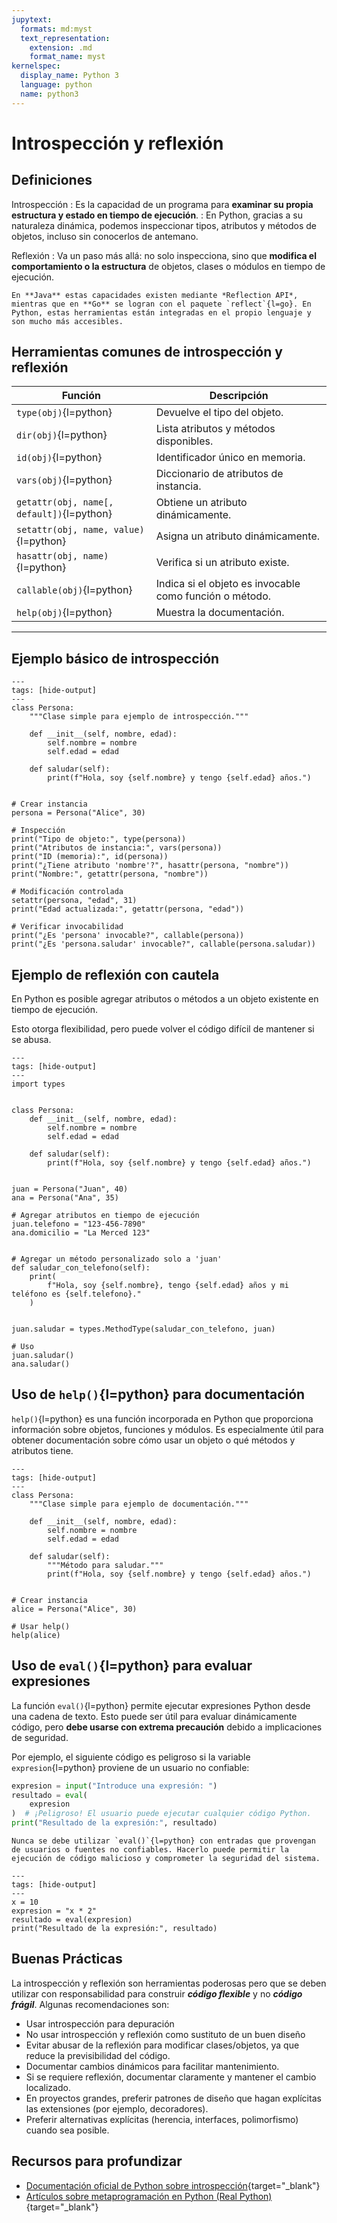 ```yaml
---
jupytext:
  formats: md:myst
  text_representation:
    extension: .md
    format_name: myst
kernelspec:
  display_name: Python 3
  language: python
  name: python3
---
```


# Introspección y reflexión

## Definiciones

Introspección
: Es la capacidad de un programa para **examinar su propia estructura y estado en tiempo de ejecución**.
: En Python, gracias a su naturaleza dinámica, podemos inspeccionar tipos, atributos y métodos de objetos, incluso sin conocerlos de antemano.

Reflexión
: Va un paso más allá: no solo inspecciona, sino que **modifica el comportamiento o la estructura** de objetos, clases o módulos en tiempo de ejecución.

```{note}
En **Java** estas capacidades existen mediante *Reflection API*, mientras que en **Go** se logran con el paquete `reflect`{l=go}. En Python, estas herramientas están integradas en el propio lenguaje y son mucho más accesibles.
```

## Herramientas comunes de introspección y reflexión

| Función                                   | Descripción                                             |
| ----------------------------------------- | ------------------------------------------------------- |
| `type(obj)`{l=python}                     | Devuelve el tipo del objeto.                            |
| `dir(obj)`{l=python}                      | Lista atributos y métodos disponibles.                  |
| `id(obj)`{l=python}                       | Identificador único en memoria.                         |
| `vars(obj)`{l=python}                     | Diccionario de atributos de instancia.                  |
| `getattr(obj, name[, default])`{l=python} | Obtiene un atributo dinámicamente.                      |
| `setattr(obj, name, value)`{l=python}     | Asigna un atributo dinámicamente.                       |
| `hasattr(obj, name)`{l=python}            | Verifica si un atributo existe.                         |
| `callable(obj)`{l=python}                 | Indica si el objeto es invocable como función o método. |
| `help(obj)`{l=python}                     | Muestra la documentación.                               |

______________________________________________________________________

## Ejemplo básico de introspección

```{code-cell} python
---
tags: [hide-output]
---
class Persona:
    """Clase simple para ejemplo de introspección."""

    def __init__(self, nombre, edad):
        self.nombre = nombre
        self.edad = edad

    def saludar(self):
        print(f"Hola, soy {self.nombre} y tengo {self.edad} años.")


# Crear instancia
persona = Persona("Alice", 30)

# Inspección
print("Tipo de objeto:", type(persona))
print("Atributos de instancia:", vars(persona))
print("ID (memoria):", id(persona))
print("¿Tiene atributo 'nombre'?", hasattr(persona, "nombre"))
print("Nombre:", getattr(persona, "nombre"))

# Modificación controlada
setattr(persona, "edad", 31)
print("Edad actualizada:", getattr(persona, "edad"))

# Verificar invocabilidad
print("¿Es 'persona' invocable?", callable(persona))
print("¿Es 'persona.saludar' invocable?", callable(persona.saludar))
```

## Ejemplo de reflexión con cautela

En Python es posible agregar atributos o métodos a un objeto existente en tiempo de ejecución.

Esto otorga flexibilidad, pero puede volver el código difícil de mantener si se abusa.

```{code-cell} python
---
tags: [hide-output]
---
import types


class Persona:
    def __init__(self, nombre, edad):
        self.nombre = nombre
        self.edad = edad

    def saludar(self):
        print(f"Hola, soy {self.nombre} y tengo {self.edad} años.")


juan = Persona("Juan", 40)
ana = Persona("Ana", 35)

# Agregar atributos en tiempo de ejecución
juan.telefono = "123-456-7890"
ana.domicilio = "La Merced 123"


# Agregar un método personalizado solo a 'juan'
def saludar_con_telefono(self):
    print(
        f"Hola, soy {self.nombre}, tengo {self.edad} años y mi teléfono es {self.telefono}."
    )


juan.saludar = types.MethodType(saludar_con_telefono, juan)

# Uso
juan.saludar()
ana.saludar()
```

## Uso de `help()`{l=python} para documentación

`help()`{l=python} es una función incorporada en Python que proporciona información sobre objetos, funciones y módulos. Es especialmente útil para obtener documentación sobre cómo usar un objeto o qué métodos y atributos tiene.

```{code-cell} python
---
tags: [hide-output]
---
class Persona:
    """Clase simple para ejemplo de documentación."""

    def __init__(self, nombre, edad):
        self.nombre = nombre
        self.edad = edad

    def saludar(self):
        """Método para saludar."""
        print(f"Hola, soy {self.nombre} y tengo {self.edad} años.")


# Crear instancia
alice = Persona("Alice", 30)

# Usar help()
help(alice)
```

## Uso de `eval()`{l=python} para evaluar expresiones

La función `eval()`{l=python} permite ejecutar expresiones Python desde una cadena de texto. Esto puede ser útil para evaluar dinámicamente código, pero **debe usarse con extrema precaución** debido a implicaciones de seguridad.

Por ejemplo, el siguiente código es peligroso si la variable `expresion`{l=python} proviene de un usuario no confiable:

```python
expresion = input("Introduce una expresión: ")
resultado = eval(
    expresion
)  # ¡Peligroso! El usuario puede ejecutar cualquier código Python.
print("Resultado de la expresión:", resultado)
```

```{Important} Advertencia de seguridad
Nunca se debe utilizar `eval()`{l=python} con entradas que provengan de usuarios o fuentes no confiables. Hacerlo puede permitir la ejecución de código malicioso y comprometer la seguridad del sistema.
```

```{code-cell} python
---
tags: [hide-output]
---
x = 10
expresion = "x * 2"
resultado = eval(expresion)
print("Resultado de la expresión:", resultado)
```

## Buenas Prácticas

La introspección y reflexión son herramientas poderosas pero que se deben utilizar con responsabilidad para construir ***código flexible*** y no ***código frágil***. Algunas recomendaciones son:

- Usar introspección para depuración
- No usar introspección y reflexión como sustituto de un buen diseño
- Evitar abusar de la reflexión para modificar clases/objetos, ya que reduce la previsibilidad del código.
- Documentar cambios dinámicos para facilitar mantenimiento.
- Si se requiere reflexión, documentar claramente y mantener el cambio localizado.
- En proyectos grandes, preferir patrones de diseño que hagan explícitas las extensiones (por ejemplo, decoradores).
- Preferir alternativas explícitas (herencia, interfaces, polimorfismo) cuando sea posible.

## Recursos para profundizar

- [Documentación oficial de Python sobre introspección](https://docs.python.org/es/3.13/library/inspect.html){target="\_blank"}
- [Artículos sobre metaprogramación en Python (Real Python)](https://realpython.com/learning-paths/metaprogramming-in-python/){target="\_blank"}
